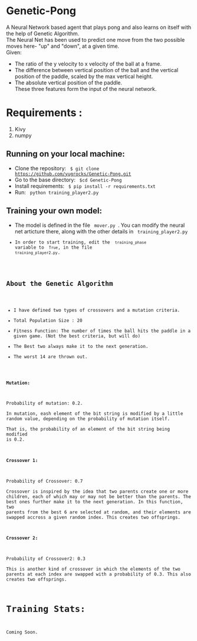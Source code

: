 # Genetic-Pong

A Neural Network based agent that plays pong and also learns on itself with the help of Genetic Algorithm.    
The Neural Net has been used to predict one move from the two possible moves here- "up" and "down", at a given time.    
Given:   
-  The ratio of the y velocity to x velocity of the ball at a frame.     
-  The difference between vertical position of the ball and the vertical position of the paddle, scaled by the max vertical height.    
-  The absolute vertical position of the paddle.     
These three features form the input of the neural network.    

# Requirements :    
1. Kivy    
2. numpy    

## Running on your local machine:   
- Clone the repository: <code> $ git clone https://github.com/yugrocks/Genetic-Pong.git </code>    
- Go to the base directory:  <code> $cd Genetic-Pong </code>   
- Install requirements: <code> $ pip install -r requirements.txt </code>    
- Run: <code> python training_player2.py </code>    

## Training your own model:   
- The model is defined in the file <code> mover.py </code>. You can modify the neural net articture there, along with the other details in <code> training_player2.py </coed>    
- In order to start training, edit the <code> training_phase </code> variable to <code> True</code>, in the file <code> training_player2.py</code>.     


## About the Genetic Algorithm    
- I have defined two types of crossovers and a mutation criteria.   
- Total Population Size : 20    
- Fitness Function: The number of times the ball hits the paddle in a given game. (Not the best criteria, but will do)      
- The Best two always make it to the next generation.    
- The worst 14 are thrown out.    

#### Mutation:    
Probability of mutation: 0.2.   
In mutation, eash element of the bit string is modified by a little random value, depending on the probability of mutation itself.         
That is, the probability of an element of the bit string being modified is 0.2.   

#### Crossover 1:   
Probability of Crossover: 0.7    
Crossover is inspired by the idea that two parents create one or more children, each of which may or may not be better than the parents. The best ones further make it to the next generation. In this function, two parents from the best 6 are selected at random, and their elements are swapped accross a given random index. This creates two offsprings.    

#### Crossover 2:    
Probability of Crossover2: 0.3     
This is another kind of crossover in which the elements of the two parents at each index are swapped with a probability of 0.3. This also creates two offsprings.     

# Training Stats:    
Coming Soon.
